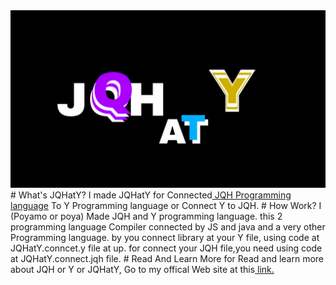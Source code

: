 <img src="JQHatY.jpg"/>
# What's JQHatY?
I made JQHatY for Connected<a href="http:/jqh.loxblog.com"> JQH Programming language</a> To Y Programming language or Connect Y to JQH.
# How Work?
I (Poyamo or poya) Made JQH and Y programming language. this 2 programming language Compiler connected by JS and java and a very other Programming language. by you connect library at your Y file, using code at JQHatY.conncet.y file at up.
for connect your JQH file,you need using code at JQHatY.connect.jqh file.
# Read And Learn More
for Read and learn more about JQH or Y or JQHatY, Go to my offical Web site at this<a href="http://poyamo.loxblog.com/"> link.</a>
